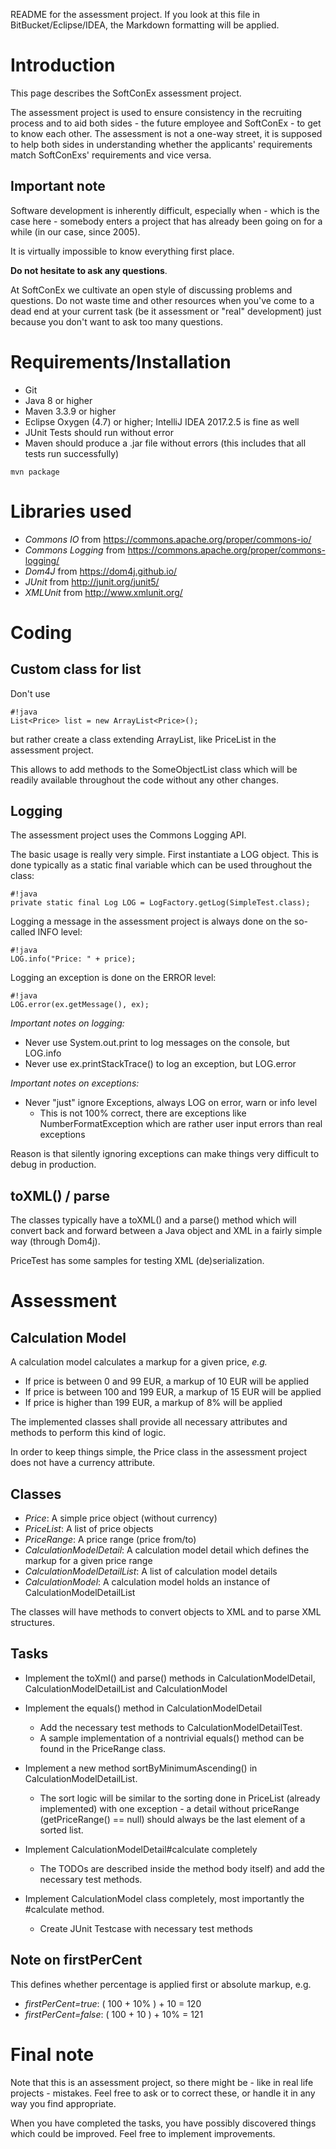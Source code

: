 README for the assessment project. If you look at this file in BitBucket/Eclipse/IDEA, the Markdown formatting will be applied.

# Introduction #

This page describes the SoftConEx assessment project. 

The assessment project is used to ensure consistency in the recruiting process and to aid both sides - the future employee and SoftConEx - to get to know each other. 
The assessment is not a one-way street, it is supposed to help both sides in understanding whether the applicants' requirements match SoftConExs' requirements and vice versa.

## Important note ##

Software development is inherently difficult, especially when - which is the case here - somebody enters a project that has already been going on for a while (in our case, since 2005). 

It is virtually impossible to know everything first place. 

**Do not hesitate to ask any questions**. 

At SoftConEx we cultivate an open style of discussing problems and questions. Do not waste time and other resources when you've come to a dead end at your current task (be it assessment or "real" development) just because you don't want to ask too many questions.

# Requirements/Installation #

* Git
* Java 8 or higher
* Maven 3.3.9 or higher
* Eclipse Oxygen (4.7) or higher; IntelliJ IDEA 2017.2.5 is fine as well
* JUnit Tests should run without error
* Maven should produce a .jar file without errors (this includes that all tests run successfully)

```
mvn package
```

# Libraries used #

* *Commons IO* from https://commons.apache.org/proper/commons-io/
* *Commons Logging* from https://commons.apache.org/proper/commons-logging/
* *Dom4J* from https://dom4j.github.io/
* *JUnit* from http://junit.org/junit5/
* *XMLUnit* from http://www.xmlunit.org/

# Coding #

## Custom class for list ##

Don't use 

```
#!java
List<Price> list = new ArrayList<Price>();
```

but rather create a class extending ArrayList, like PriceList in the assessment project.

This allows to add methods to the SomeObjectList class which will be
readily available throughout the code without any other changes.

## Logging ##

The assessment project uses the Commons Logging API. 

The basic usage is really very simple. First instantiate a LOG object. This is done typically as a static final variable which can be used throughout the class:

```
#!java
private static final Log LOG = LogFactory.getLog(SimpleTest.class);
```

Logging a message in the assessment project is always done on the so-called INFO level:

```
#!java
LOG.info("Price: " + price);
```

Logging an exception is done on the ERROR level:

```
#!java
LOG.error(ex.getMessage(), ex);
```

*Important notes on logging:*

* Never use System.out.print to log messages on the console, but LOG.info
* Never use ex.printStackTrace() to log an exception, but LOG.error

*Important notes on exceptions:*

* Never "just" ignore Exceptions, always LOG on error, warn or info level
  * This is not 100% correct, there are exceptions like NumberFormatException which are rather user input errors than real exceptions

Reason is that silently ignoring exceptions can make things very difficult to debug in production.

## toXML() / parse ##

The classes typically have a toXML() and a parse() method which will convert back and forward between a Java object and XML in a fairly simple way (through Dom4j). 

PriceTest has some samples for testing XML (de)serialization.

# Assessment #

## Calculation Model ##

A calculation model calculates a markup for a given price, *e.g.*

* If price is between 0 and 99 EUR, a markup of 10 EUR will be applied
* If price is between 100 and 199 EUR, a markup of 15 EUR will be applied
* If price is higher than 199 EUR, a markup of 8% will be applied

The implemented classes shall provide all necessary attributes and methods to perform this kind of logic.

In order to keep things simple, the Price class in the assessment project does not have a currency attribute.

## Classes ##

* *Price*: A simple price object (without currency)
* *PriceList*: A list of price objects
* *PriceRange*: A price range (price from/to)
* *CalculationModelDetail*: A calculation model detail which defines the markup for a given price range
* *CalculationModelDetailList*: A list of calculation model details
* *CalculationModel*: A calculation model holds an instance of CalculationModelDetailList 

The classes will have methods to convert objects to XML and to parse XML structures.

## Tasks ##

* Implement the toXml() and parse() methods in CalculationModelDetail, CalculationModelDetailList and CalculationModel

* Implement the equals() method in CalculationModelDetail
  * Add the necessary test methods to CalculationModelDetailTest. 
  * A sample implementation of a nontrivial equals() method can be found in the PriceRange class.
  
* Implement a new method sortByMinimumAscending() in CalculationModelDetailList. 
  * The sort logic will be similar to the sorting done in PriceList (already implemented) with one exception - a detail without priceRange (getPriceRange() == null) should always be the last element of a sorted list.
  
* Implement CalculationModelDetail#calculate completely
  * The TODOs are described inside the method body itself) and add the necessary test methods.
  
* Implement CalculationModel class completely, most importantly the #calculate method. 
  * Create JUnit Testcase with necessary test methods

## Note on firstPerCent ##

This defines whether percentage is applied first or absolute markup, e.g.

* *firstPerCent=true*: ( 100 + 10% ) + 10 = 120
* *firstPerCent=false*: ( 100 + 10 ) + 10% = 121

# Final note

Note that this is an assessment project, so there might be - like in real life projects - mistakes.
Feel free to ask or to correct these, or handle it in any way you find appropriate.

When you have completed the tasks, you have possibly discovered things which could be improved.
Feel free to implement improvements.

